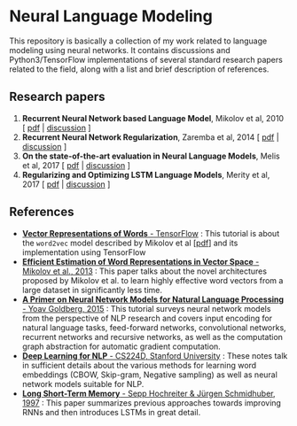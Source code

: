 # Neural Language Modeling
This repository is basically a collection of my work related to language modeling using neural networks.
It contains discussions and Python3/TensorFlow implementations of several standard research papers related to the field, along with a list and brief description of references.

## Research papers
1. **Recurrent Neural Network based Language Model**, Mikolov et al, 2010 \[ [pdf](References/mikolov.pdf) | [discussion](mikolov.ipynb) ]
2. **Recurrent Neural Network Regularization**, Zaremba et al, 2014 \[ [pdf](References/zaremba.pdf) | [discussion](zaremba.ipynb) ]
3. **On the state-of-the-art evaluation in Neural Language Models**, Melis et al, 2017 \[ [pdf](References/melis.pdf) | [discussion](melis.ipynb) ]
4. **Regularizing and Optimizing LSTM Language Models**, Merity et al, 2017 \[ [pdf](References/merity.pdf) | [discussion](merity.ipynb) ]
## References
* [**Vector Representations of Words** - TensorFlow](https://www.tensorflow.org/tutorials/word2vec) : This tutorial is about the `word2vec` model described by Mikolov et al \[[pdf](References/word_embeddings_mikolov.pdf)] and its implementation using TensorFlow
* [**Efficient Estimation of Word Representations in Vector Space** - Mikolov et al., 2013](References/mikolov_word_vectors.pdf) : This paper talks about the novel architectures proposed by Mikolov et al. to learn highly effective word vectors from a large dataset in significantly less time.
* [**A Primer on Neural Network Models for Natural Language Processing** - Yoav Goldberg, 2015](References/primer_nlp.pdf) : This tutorial surveys neural network models from the perspective of NLP research and covers input encoding for natural language tasks, feed-forward networks, convolutional networks, recurrent networks and recursive networks, as well as the computation graph abstraction for automatic gradient computation.
* [**Deep Learning for NLP** - CS224D, Stanford University](https://cs224d.stanford.edu/lecture_notes/) : These notes talk in sufficient details about the various methods for learning word embeddings (CBOW, Skip-gram, Negative sampling) as well as neural network models suitable for NLP. 
* [**Long Short-Term Memory** - Sepp Hochreiter & Jürgen Schmidhuber, 1997](References/lstm.pdf) : This paper summarizes previous approaches towards improving RNNs and then introduces LSTMs in great detail.
